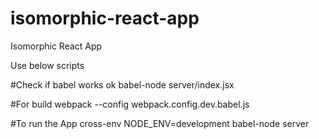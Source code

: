 # isomorphic-react-app
Isomorphic React App

Use below scripts

#Check if babel works ok
babel-node server/index.jsx

#For build
webpack --config webpack.config.dev.babel.js

#To run the App
cross-env NODE_ENV=development babel-node server
